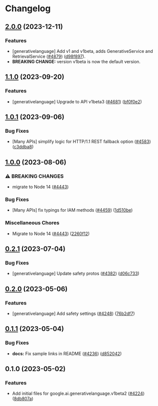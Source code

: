 # Changelog

## [2.0.0](https://github.com/googleapis/google-cloud-node/compare/generativelanguage-v1.1.0...generativelanguage-v2.0.0) (2023-12-11)


### Features

* [generativelanguage] Add v1 and v1beta, adds GenerativeService and RetrievalService ([#4879](https://github.com/googleapis/google-cloud-node/issues/4879)) ([d98f897](https://github.com/googleapis/google-cloud-node/commit/d98f897acb7aa3bcb01b7494dcdfd6cdb8b861e5)).
* **BREAKING CHANGE:** version v1beta is now the default version.

## [1.1.0](https://github.com/googleapis/google-cloud-node/compare/generativelanguage-v1.0.1...generativelanguage-v1.1.0) (2023-09-20)


### Features

* [generativelanguage] Upgrade to API v1beta3 ([#4681](https://github.com/googleapis/google-cloud-node/issues/4681)) ([bf0f0e2](https://github.com/googleapis/google-cloud-node/commit/bf0f0e27911d56cb3e24ae8fb7ef29a2ae9ab9a6))

## [1.0.1](https://github.com/googleapis/google-cloud-node/compare/generativelanguage-v1.0.0...generativelanguage-v1.0.1) (2023-09-06)


### Bug Fixes

* [Many APIs] simplify logic for HTTP/1.1 REST fallback option ([#4583](https://github.com/googleapis/google-cloud-node/issues/4583)) ([c3ddba8](https://github.com/googleapis/google-cloud-node/commit/c3ddba8df9fee6185e36a4e99f7c67b0319f1242))

## [1.0.0](https://github.com/googleapis/google-cloud-node/compare/generativelanguage-v0.2.1...generativelanguage-v1.0.0) (2023-08-06)


### ⚠ BREAKING CHANGES

* migrate to Node 14 ([#4443](https://github.com/googleapis/google-cloud-node/issues/4443))

### Bug Fixes

* [Many APIs] fix typings for IAM methods ([#4459](https://github.com/googleapis/google-cloud-node/issues/4459)) ([1d510be](https://github.com/googleapis/google-cloud-node/commit/1d510bef5bd7b0ac3552b4729ef3d9ebe1ac3dc4))


### Miscellaneous Chores

* Migrate to Node 14 ([#4443](https://github.com/googleapis/google-cloud-node/issues/4443)) ([2260f12](https://github.com/googleapis/google-cloud-node/commit/2260f12543d171bda95345e53475f5f0fdc45770))

## [0.2.1](https://github.com/googleapis/google-cloud-node/compare/generativelanguage-v0.2.0...generativelanguage-v0.2.1) (2023-07-04)


### Bug Fixes

* [generativelanguage] Update safety protos ([#4382](https://github.com/googleapis/google-cloud-node/issues/4382)) ([d06c733](https://github.com/googleapis/google-cloud-node/commit/d06c733eac7699f2a10853b150cfdeae464a9962))

## [0.2.0](https://github.com/googleapis/google-cloud-node/compare/generativelanguage-v0.1.1...generativelanguage-v0.2.0) (2023-05-06)


### Features

* [generativelanguage] Add safety settings ([#4248](https://github.com/googleapis/google-cloud-node/issues/4248)) ([76b2df7](https://github.com/googleapis/google-cloud-node/commit/76b2df71b44de5f1764749f8393f2a2cee68221e))

## [0.1.1](https://github.com/googleapis/google-cloud-node/compare/generativelanguage-v0.1.0...generativelanguage-v0.1.1) (2023-05-04)


### Bug Fixes

* **docs:** Fix sample links in README ([#4236](https://github.com/googleapis/google-cloud-node/issues/4236)) ([d852042](https://github.com/googleapis/google-cloud-node/commit/d8520421c0d4c306d8a0d2cf8bf94186d6a27a6b))

## 0.1.0 (2023-05-02)


### Features

* Add initial files for google.ai.generativelanguage.v1beta2 ([#4224](https://github.com/googleapis/google-cloud-node/issues/4224)) ([8db807a](https://github.com/googleapis/google-cloud-node/commit/8db807ae80a695bb1ad4fa290bc9a50ce29a8365))
